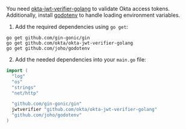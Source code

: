 You need [okta-jwt-verifier-golang](https://github.com/okta/okta-jwt-verifier-golang) to validate Okta access tokens. Additionally, install [godotenv](https://github.com/joho/godotenv) to handle loading environment variables.

1. Add the required dependencies using `go get`:

```shell
go get github.com/gin-gonic/gin
go get github.com/okta/okta-jwt-verifier-golang
go get github.com/joho/godotenv
```

2. Add the needed dependencies into your `main.go` file:

```go
import (
  "log"
  "os"
  "strings"
  "net/http"

  "github.com/gin-gonic/gin"
  jwtverifier "github.com/okta/okta-jwt-verifier-golang"
  "github.com/joho/godotenv"
)
```
